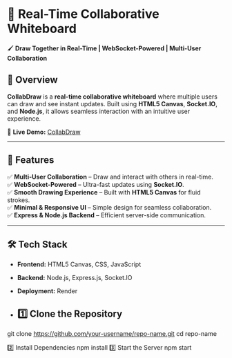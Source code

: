 # 🎨 Real-Time Collaborative Whiteboard  

🖌 **Draw Together in Real-Time | WebSocket-Powered | Multi-User Collaboration**  

## 📌 Overview  
**CollabDraw** is a **real-time collaborative whiteboard** where multiple users can draw and see instant updates. Built using **HTML5 Canvas**, **Socket.IO**, and **Node.js**, it allows seamless interaction with an intuitive user experience.  

🔗 **Live Demo:** [CollabDraw](https://collabdraw.onrender.com)  

---

## 🚀 Features  
✅ **Multi-User Collaboration** – Draw and interact with others in real-time.  
✅ **WebSocket-Powered** – Ultra-fast updates using **Socket.IO**.  
✅ **Smooth Drawing Experience** – Built with **HTML5 Canvas** for fluid strokes.  
✅ **Minimal & Responsive UI** – Simple design for seamless collaboration.  
✅ **Express & Node.js Backend** – Efficient server-side communication.  

---

## 🛠️ Tech Stack  
- **Frontend:** HTML5 Canvas, CSS, JavaScript  
- **Backend:** Node.js, Express.js, Socket.IO  
- **Deployment:** Render

- ## 1️⃣ Clone the Repository  
git clone https://github.com/your-username/repo-name.git
cd repo-name

2️⃣ Install Dependencies
npm install
3️⃣ Start the Server
npm start

